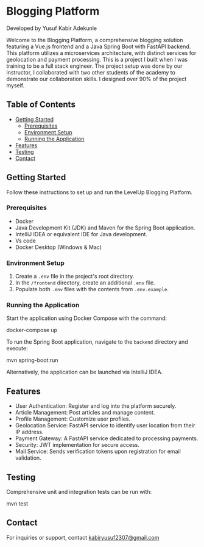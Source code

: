 # Blogging Platform

Developed by Yusuf Kabir Adekunle

Welcome to the Blogging Platform, a comprehensive blogging solution featuring a Vue.js frontend and a Java Spring Boot with FastAPI backend. This platform utilizes a microservices architecture, with distinct services for geolocation and payment processing. This is a project I built when I was training to be a full stack engineer. The project setup was done by our instructor, I collaborated with two other students of the academy to demonstrate our collaboration skills. I designed over 90% of the project myself.

## Table of Contents

- [Getting Started](#getting-started)
  - [Prerequisites](#prerequisites)
  - [Environment Setup](#environment-setup)
  - [Running the Application](#running-the-application)
- [Features](#features)
- [Testing](#testing)
- [Contact](#contact)

## Getting Started

Follow these instructions to set up and run the LevelUp Blogging Platform.

### Prerequisites

- Docker
- Java Development Kit (JDK) and Maven for the Spring Boot application.
- IntelliJ IDEA or equivalent IDE for Java development.
- Vs code
- Docker Desktop (Windows & Mac)

### Environment Setup

1. Create a `.env` file in the project's root directory.
2. In the `/frontend` directory, create an additional `.env` file.
3. Populate both `.env` files with the contents from `.env.example`.

### Running the Application

Start the application using Docker Compose with the command:

docker-compose up

To run the Spring Boot application, navigate to the `backend` directory and execute:

mvn spring-boot:run

Alternatively, the application can be launched via IntelliJ IDEA.

## Features

- User Authentication: Register and log into the platform securely.
- Article Management: Post articles and manage content.
- Profile Management: Customize user profiles.
- Geolocation Service: FastAPI service to identify user location from their IP address.
- Payment Gateway: A FastAPI service dedicated to processing payments.
- Security: JWT implementation for secure access.
- Mail Service: Sends verification tokens upon registration for email validation.

## Testing

Comprehensive unit and integration tests can be run with:

mvn test

## Contact

For inquiries or support, contact kabiryusuf2307@gmail.com
